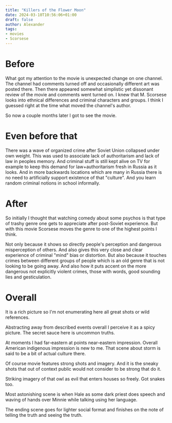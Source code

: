 ```yaml
---
title: "Killers of the Flower Moon"
date: 2024-03-10T10:56:06+01:00
draft: false
author: Alexander
tags:
- movies
- Scorsese
---
```


# Before

What got my attention to the movie is unexpected change on one channel.
The channel had comments turned off and occasionally different art was posted there.
Then there appeared somewhat simplistic yet dissonant review of the movie and comments went turned on.
I knew that M. Scorsese looks into ethnical differences and criminal characters and groups.
I think I guessed right at the time what moved the channel's author.

So now a couple months later I got to see the movie.

# Even before that

There was a wave of organized crime after Soviet Union collapsed under own weight.
This was used to associate lack of authoritarism and lack of law in peoples memory.
And criminal stuff is still kept alive on TV for example to keep this demand for law+authoritarism fresh in Russia as it looks.
And in more backwards locations which are many in Russia there is no need to artificially support existence of that "culture".
And you learn random criminal notions in school informally.

# After

So initially I thought that watching comedy about some psychos is that type of trashy genre one gets to appreciate after post-Soviet experience.
But with this movie Scorsese moves the genre to one of the highest points I think.

Not only because it shows so directly people's perception and dangerous misperception of others.
And also gives this very close and clear experience of criminal "mind" bias or distortion.
But also because it touches crimes between different groups of people which is an old genre that is not looking to be going away.
And also how it puts accent on the more dangerous not explicitly violent crimes, those with words, good sounding lies and gesticulation.

# Overall

It is a rich picture so I'm not enumerating here all great shots or wild references.

Abstracting away from described events
overall I perceive it as a spicy picture. The secret sauce here is uncommon truths.

At moments I had far-eastern at points near-eastern impression.
Overall American indigenous impression is new to me.
That scene about storm is said to be a bit of actual culture there.

Of course movie features strong shots and imagery.
And it is the sneaky shots that out of context public would not consider to be strong that do it.

Striking imagery of that owl as evil that enters houses so freely.
Got snakes too.

Most astonishing scene is when Hale as some dark priest does speech and waving of hands over Minnie while talking using her language.

The ending scene goes for lighter social format and finishes on the note of telling the truth and seeing the truth.
